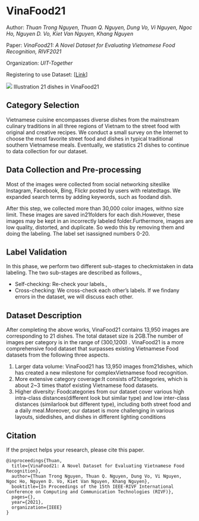 # VinaFood21

Author: *Thuan Trong Nguyen, Thuan Q. Nguyen, Dung Vo, Vi Nguyen, Ngoc Ho, Nguyen D. Vo, Kiet Van Nguyen, Khang Nguyen*

Paper: *VinaFood21: A Novel Dataset for Evaluating Vietnamese Food Recognition, RIVF2021*

Organization: *UIT-Together*

Registering to use Dataset: [[Link](https://forms.gle/1dKs2kVpJWT4473G9)]

![](https://i.imgur.com/gzqaTwi.png)
Illustration 21 dishes in VinaFood21


## Category Selection
Vietnamese cuisine encompasses diverse dishes from the mainstream culinary traditions in all three regions of Vietnam to the street food with original and creative recipes. We conduct a small survey on the Internet to choose the most favorite street food and dishes in typical traditional southern Vietnamese meals. Eventually, we statistics 21 dishes to continue to data collection for our dataset.

## Data Collection and Pre-processing
Most of the images were collected from social networking siteslike Instagram, Facebook, Bing, Flickr posted by users with relatedtags. We expanded search terms by adding keywords, such as foodand dish.

After this step, we collected more than 30,000 color images, withno size limit. These images are saved in21folders for each dish.However, these images may be kept in an incorrectly labeled folder.Furthermore, images are low quality, distorted, and duplicate. So wedo this by removing them and doing the labeling. The label set isassigned numbers 0-20.

## Label Validation
In this phase, we perform two different sub-stages to checkmistaken in data labeling. The two sub-stages are described as follows.‚
* Self-checking: Re-check your labels.‚
* Cross-checking: We cross-check each other’s labels. If we findany errors in the dataset, we will discuss each other.

## Dataset Description
After completing the above works, VinaFood21 contains 13,950 images are corresponding to 21 dishes. The total dataset size is 2GB.The number of images per category is in the range of (300,1200) .
VinaFood21 is a more comprehensive food dataset that surpasses existing Vietnamese Food datasets from the following three aspects.
1. Larger data volume: VinaFood21 has 13,950 images from21dishes, which has created a new milestone for complexVietnamese food recognition.
1. More extensive category coverage:It consists of21categories, which is about 2~3 times thatof existing Vietnamese food datasets.
1. Higher diversity: Foodcategories from our dataset cover various high intra-class distances(different look but similar type) and low inter-class distances (similarlook but different type), including both street food and a daily meal.Moreover, our dataset is more challenging in various layouts, sidedishes, and dishes in different lighting conditions

## Citation
If the project helps your research, please cite this paper.

```
@inproceedings{Thuan,
  title={VinaFood21: A Novel Dataset for Evaluating Vietnamese Food Recognition},
  author={Thuan Trong Nguyen, Thuan Q. Nguyen, Dung Vo, Vi Nguyen, Ngoc Ho, Nguyen D. Vo, Kiet Van Nguyen, Khang Nguyen},
  booktitle={In Proceedings of the 15th IEEE-RIVF International Conference on Computing and Communication Technologies (RIVF)},
  pages={},
  year={2021},
  organization={IEEE}
}

```
